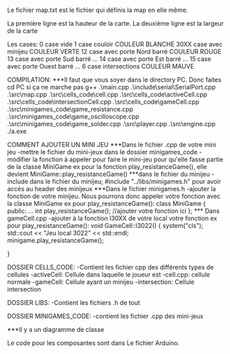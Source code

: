 Le fichier map.txt est le fichier qui définis la map en elle même. 

La première ligne est la hauteur de la carte.
La deuxième ligne est la largeur de la carte

Les cases:
0 case vide
1 case couloir COULEUR BLANCHE
30XX case avec minijeu COULEUR VERTE
12 case avec porte Nord barré COULEUR ROUGE
13 case avec porte Sud barré ...
14 case avec porte Est barré ... 
15 case avec porte Ouest barré ...
6 case intersections COULEUR MAUVE



COMPILATION:
***Il faut que vous soyer dans le directory PC. Donc faites cd PC si ça ne marche pas
g++ .\main.cpp .\include\serial\SerialPort.cpp .\src\map.cpp .\src\cells_code\cell.cpp .\src\cells_code\activeCell.cpp .\src\cells_code\intersectionCell.cpp .\src\cells_code\gameCell.cpp .\src\minigames_code\game_resistance.cpp .\src\minigames_code\game_oscilloscope.cpp .\src\minigames_code\game_solder.cpp .\src\player.cpp .\src\engine.cpp
./a.exe


COMMENT AJOUTER UN MINI JEU
***Dans le fichier .cpp de votre mini jeu
-mettre le fichier du mini-jeux dans le dossier minigames_code
-modifier la fonction à appeler pour faire le mini-jeu pour qu'elle fasse partie de la classe MiniGame
ex pour la fonction play_resistanceGame(), elle devient MiniGame::play_resistanceGame() ***dans le fichier du minijeu
-include dans le fichier du minijeu; #include "../libs/minigames.h" pour avoir accès au header des minijeux
***Dans le fichier minigames.h
-ajouter la fonction de votre minijeu. Nous pourrons donc appeler votre fonction avec la classe MiniGame
ex pour play_resistanceGame():
class MiniGame
{
    public:
    ...
        int play_resistanceGame();
        //ajouter votre fonction ici
};
*** Dans gameCell.cpp
-ajouter à la fonction l30XX de votre local votre fonction
ex pour play_resistanceGame():
void GameCell::l3022()
{
    system("cls");
    std::cout << "Jeu local 3022" << std::endl;
    minigame.play_resistanceGame();
    
}

DOSSIER CELLS_CODE:
-Contient les fichier cpp des différents types de cellules
    -activeCell: Cellule dans laquelle le joueur est
    -cell.cpp: cellule normale
    -gameCell: Cellule ayant un minijeu
    -intersection: Cellule intersection

DOSSIER LIBS:
-Contient les fichiers .h de tout

DOSSIER MINIGAMES_CODE:
-contient les fichier .cpp des mini-jeux

***Il y a un diagramme de classe

Le code pour les composantes sont dans Le fichier Arduino.
